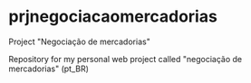# prjnegociacaomercadorias

Project "Negociação de mercadorias"

Repository for my personal web project called "negociação de mercadorias" (pt_BR)
